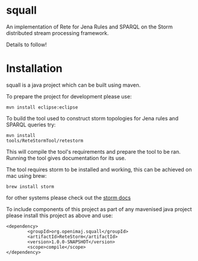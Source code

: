 squall
======

An implementation of Rete for Jena Rules and SPARQL on the Storm distributed stream processing framework.

Details to follow!

Installation
============

squall is a java project which can be built using maven.

To prepare the project for development please use:

	mvn install eclipse:eclipse

To build the tool used to construct storm topologies for Jena rules and SPARQL queries try:

	mvn install
	tools/ReteStormTool/retestorm

This will compile the tool's requirements and prepare the tool to be ran. Running the tool gives documentation for its use.

The tool requires storm to be installed and working, this can be achieved on mac using brew:
	
	brew install storm

for other systems please check out the [storm docs](http://storm-project.net/documentation.html)

To include components of this project as part of any mavenised java project please install this project as above and use:

	<dependency>
            <groupId>org.openimaj.squall</groupId>
            <artifactId>ReteStorm</artifactId>
            <version>1.0.0-SNAPSHOT</version>
            <scope>compile</scope>
    </dependency>